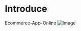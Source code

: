 <h1><b>Introduce</b></h1>

Ecommerce-App-Online
![Image](https://github.com/user-attachments/assets/74371ecd-aa5a-44b6-802d-307a2586d509)
  
 

